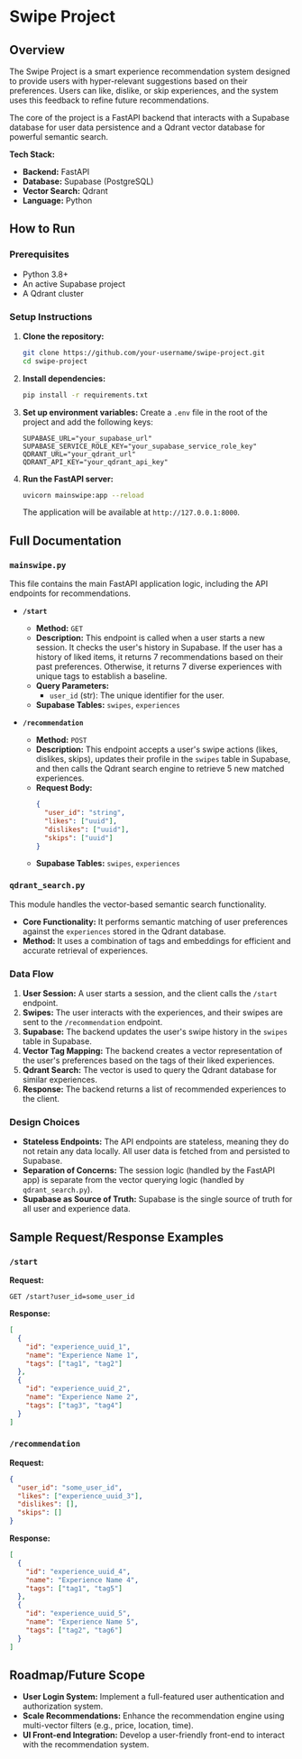 # Swipe Project

## Overview

The Swipe Project is a smart experience recommendation system designed to provide users with hyper-relevant suggestions based on their preferences. Users can like, dislike, or skip experiences, and the system uses this feedback to refine future recommendations.

The core of the project is a FastAPI backend that interacts with a Supabase database for user data persistence and a Qdrant vector database for powerful semantic search.

**Tech Stack:**

- **Backend:** FastAPI
- **Database:** Supabase (PostgreSQL)
- **Vector Search:** Qdrant
- **Language:** Python

## How to Run

### Prerequisites

- Python 3.8+
- An active Supabase project
- A Qdrant cluster

### Setup Instructions

1.  **Clone the repository:**

    ```bash
    git clone https://github.com/your-username/swipe-project.git
    cd swipe-project
    ```

2.  **Install dependencies:**

    ```bash
    pip install -r requirements.txt
    ```

3.  **Set up environment variables:**
    Create a `.env` file in the root of the project and add the following keys:

    ```
    SUPABASE_URL="your_supabase_url"
    SUPABASE_SERVICE_ROLE_KEY="your_supabase_service_role_key"
    QDRANT_URL="your_qdrant_url"
    QDRANT_API_KEY="your_qdrant_api_key"
    ```

4.  **Run the FastAPI server:**
    ```bash
    uvicorn mainswipe:app --reload
    ```
    The application will be available at `http://127.0.0.1:8000`.

## Full Documentation

### `mainswipe.py`

This file contains the main FastAPI application logic, including the API endpoints for recommendations.

- **`/start`**

  - **Method:** `GET`
  - **Description:** This endpoint is called when a user starts a new session. It checks the user's history in Supabase. If the user has a history of liked items, it returns 7 recommendations based on their past preferences. Otherwise, it returns 7 diverse experiences with unique tags to establish a baseline.
  - **Query Parameters:**
    - `user_id` (str): The unique identifier for the user.
  - **Supabase Tables:** `swipes`, `experiences`

- **`/recommendation`**
  - **Method:** `POST`
  - **Description:** This endpoint accepts a user's swipe actions (likes, dislikes, skips), updates their profile in the `swipes` table in Supabase, and then calls the Qdrant search engine to retrieve 5 new matched experiences.
  - **Request Body:**
    ```json
    {
      "user_id": "string",
      "likes": ["uuid"],
      "dislikes": ["uuid"],
      "skips": ["uuid"]
    }
    ```
  - **Supabase Tables:** `swipes`, `experiences`

### `qdrant_search.py`

This module handles the vector-based semantic search functionality.

- **Core Functionality:** It performs semantic matching of user preferences against the `experiences` stored in the Qdrant database.
- **Method:** It uses a combination of tags and embeddings for efficient and accurate retrieval of experiences.

### Data Flow

1.  **User Session:** A user starts a session, and the client calls the `/start` endpoint.
2.  **Swipes:** The user interacts with the experiences, and their swipes are sent to the `/recommendation` endpoint.
3.  **Supabase:** The backend updates the user's swipe history in the `swipes` table in Supabase.
4.  **Vector Tag Mapping:** The backend creates a vector representation of the user's preferences based on the tags of their liked experiences.
5.  **Qdrant Search:** The vector is used to query the Qdrant database for similar experiences.
6.  **Response:** The backend returns a list of recommended experiences to the client.

### Design Choices

- **Stateless Endpoints:** The API endpoints are stateless, meaning they do not retain any data locally. All user data is fetched from and persisted to Supabase.
- **Separation of Concerns:** The session logic (handled by the FastAPI app) is separate from the vector querying logic (handled by `qdrant_search.py`).
- **Supabase as Source of Truth:** Supabase is the single source of truth for all user and experience data.

## Sample Request/Response Examples

### `/start`

**Request:**

```
GET /start?user_id=some_user_id
```

**Response:**

```json
[
  {
    "id": "experience_uuid_1",
    "name": "Experience Name 1",
    "tags": ["tag1", "tag2"]
  },
  {
    "id": "experience_uuid_2",
    "name": "Experience Name 2",
    "tags": ["tag3", "tag4"]
  }
]
```

### `/recommendation`

**Request:**

```json
{
  "user_id": "some_user_id",
  "likes": ["experience_uuid_3"],
  "dislikes": [],
  "skips": []
}
```

**Response:**

```json
[
  {
    "id": "experience_uuid_4",
    "name": "Experience Name 4",
    "tags": ["tag1", "tag5"]
  },
  {
    "id": "experience_uuid_5",
    "name": "Experience Name 5",
    "tags": ["tag2", "tag6"]
  }
]
```

## Roadmap/Future Scope

- **User Login System:** Implement a full-featured user authentication and authorization system.
- **Scale Recommendations:** Enhance the recommendation engine using multi-vector filters (e.g., price, location, time).
- **UI Front-end Integration:** Develop a user-friendly front-end to interact with the recommendation system.
